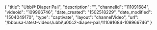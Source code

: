 {
    "title": "Ubbi&reg; Diaper Pail",
    "description": "",
    "channelid": "111091684",
    "videoid": "109966746",
    "date_created": "1502518229",
    "date_modified": "1504049170",
    "type": "captivate",
    "layout": "channelVideo",
    "url": "\/bbbusa-latest-videos\/ubbi\u00c2-diaper-pail\/111091684-109966746"
}